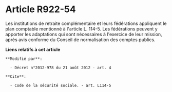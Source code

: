 # Article R922-54

Les institutions de retraite complémentaire et leurs fédérations appliquent le plan comptable mentionné à l'article L. 114-5.
Les fédérations peuvent y apporter les adaptations qui sont nécessaires à l'exercice de leur mission, après avis conforme du
Conseil de normalisation des comptes publics.

**Liens relatifs à cet article**

	**Modifié par**:

	  - Décret n°2012-978 du 21 août 2012 - art. 4

	**Cite**:

	  - Code de la sécurité sociale. - art. L114-5
